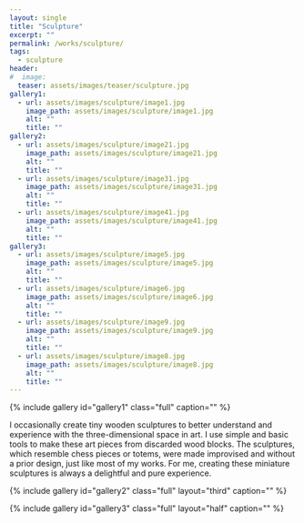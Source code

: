 ```yaml
---
layout: single
title: "Sculpture"
excerpt: ""
permalink: /works/sculpture/
tags:
  - sculpture
header:
#  image: 
  teaser: assets/images/teaser/sculpture.jpg 
gallery1:
  - url: assets/images/sculpture/image1.jpg
    image_path: assets/images/sculpture/image1.jpg
    alt: ""
    title: ""
gallery2:
  - url: assets/images/sculpture/image21.jpg
    image_path: assets/images/sculpture/image21.jpg
    alt: ""
    title: ""
  - url: assets/images/sculpture/image31.jpg
    image_path: assets/images/sculpture/image31.jpg
    alt: ""
    title: ""
  - url: assets/images/sculpture/image41.jpg
    image_path: assets/images/sculpture/image41.jpg
    alt: ""
    title: ""
gallery3:	
  - url: assets/images/sculpture/image5.jpg
    image_path: assets/images/sculpture/image5.jpg
    alt: ""
    title: ""
  - url: assets/images/sculpture/image6.jpg
    image_path: assets/images/sculpture/image6.jpg
    alt: ""
    title: ""
  - url: assets/images/sculpture/image9.jpg
    image_path: assets/images/sculpture/image9.jpg
    alt: ""
    title: ""
  - url: assets/images/sculpture/image8.jpg
    image_path: assets/images/sculpture/image8.jpg
    alt: ""
    title: ""
---
```



{% include gallery id="gallery1" class="full" caption="" %}


I occasionally create tiny wooden sculptures to better understand and experience with the three-dimensional space in art. I use simple and basic tools to make these art pieces from discarded wood blocks. The sculptures, which resemble chess pieces or totems, were made improvised and without a prior design, just like most of my works. For me, creating these miniature sculptures is always a delightful and pure experience.

{% include gallery id="gallery2" class="full" layout="third" caption="" %}

{% include gallery id="gallery3" class="full" layout="half" caption="" %}

